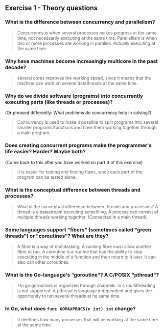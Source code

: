 Exercise 1 - Theory questions
-----------------------------
 
 ### What is the difference between concurrency and parallelism?
 > Concurrency is when several processes makes progress at the same time, not necessarily executing at the same time. Parallellism is when two or more processes are working in parallell. Actually executing at the same time.
 
 ### Why have machines become increasingly multicore in the past decade?
 > several cores improves the working speed, since it means that the machine can work on several datathreads at the same time.

 
 ### Why do we divide software (programs) into concurrently executing parts (like threads or processes)?
 (Or phrased differently: What problems do concurrency help in solving?)
 > Concurrency is used to make it possible to split programs into several smaller programs/functions and have them working together through a main program.
 
 ### Does creating concurrent programs make the programmer's life easier? Harder? Maybe both?
 (Come back to this after you have worked on part 4 of this exercise)
 > It is easier for testing and finding flaws, since each part of the program can be tested alone. 
 
 ### What is the conceptual difference between threads and processes?
 > What is the conceptual difference between threads and processes?
 > A thread is a datastream executing something. A process can consist of multiple threads working together. (Connected in a main thread)

 
 ### Some languages support "fibers" (sometimes called "green threads") or "coroutines"? What are they?
 > A fibre is a way of multitasking. A running fibre must allow another fibre to run.
 A coroutine is a routine that has the ability to stop executing in the middle of a function and then return to it later. It can also call other coroutines.

 
 ### What is the Go-language's "goroutine"? A C/POSIX "pthread"?
 > *In go goroutines is organized through channels.
 In c multithreading is not supported. A pthread is language independent  and gives the opportunity to run several threads at he same time.

 
 ### In Go, what does `func GOMAXPROCS(n int) int` change? 
 > It deefines how many prosesses that will be working at the same time. at the same time.



 
 
 
 
